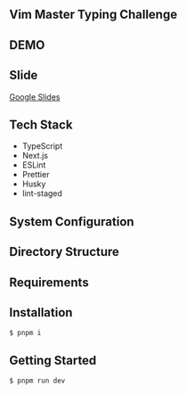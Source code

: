 ## Vim Master Typing Challenge
<!-- メインビジュアルを載せる -->
<!-- 概要を書く -->

## DEMO
<!-- 動画を載せる -->

## Slide
[Google Slides](https://docs.google.com/presentation/d/1gg3tKcLRwyVUwuubDJ3aXTMTYMnva1Ii/edit?usp=sharing&ouid=104510683651712264348&rtpof=true&sd=true)

<!-- ## Features -->
<!-- プロダクトの特徴を書く -->

## Tech Stack
<!-- 技術スタックを載せる -->
- TypeScript
- Next.js
- ESLint
- Prettier
- Husky
- lint-staged

## System Configuration
<!-- システム構成図を載せる -->

## Directory Structure
<!-- ディレクトリ構成図を載せる -->

## Requirements
<!-- 必要条件を書く -->

## Installation
<!-- インストール方法・コマンドを書く -->
```console
$ pnpm i
```

## Getting Started
<!-- 実行する方法などを書く -->
```console
$ pnpm run dev
```
